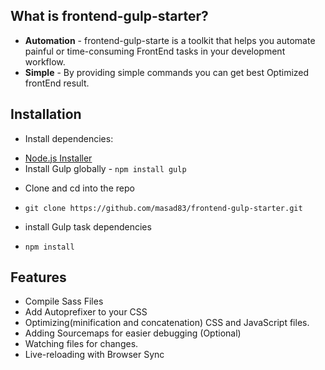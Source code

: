 ## What is frontend-gulp-starter?

- **Automation** - frontend-gulp-starte is a toolkit that helps you automate painful or time-consuming FrontEnd tasks in your development workflow.
- **Simple** - By providing simple commands you can get best Optimized frontEnd result.




## Installation

* Install dependencies: 

- [Node.js Installer](http://nodejs.org/)
- Install Gulp globally - `npm install gulp`


* Clone and cd into the repo
- `git clone https://github.com/masad83/frontend-gulp-starter.git`


* install Gulp task dependencies
- `npm install`



	
## Features

* Compile Sass Files
* Add Autoprefixer to your CSS
* Optimizing(minification and concatenation) CSS and JavaScript files.
* Adding Sourcemaps for easier debugging (Optional)
* Watching files for changes.
* Live-reloading with Browser Sync